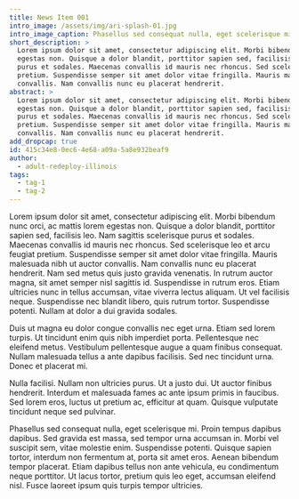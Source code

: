 ```yaml
---
title: News Item 001
intro_image: /assets/img/ari-splash-01.jpg
intro_image_caption: Phasellus sed consequat nulla, eget scelerisque mi.
short_description: >
  Lorem ipsum dolor sit amet, consectetur adipiscing elit. Morbi bibendum nunc orci, ac mattis lorem
  egestas non. Quisque a dolor blandit, porttitor sapien sed, facilisis leo. Nam sagittis scelerisque
  purus et sodales. Maecenas convallis id mauris nec rhoncus. Sed scelerisque leo et arcu feugiat
  pretium. Suspendisse semper sit amet dolor vitae fringilla. Mauris malesuada nibh ut auctor
  convallis. Nam convallis nunc eu placerat hendrerit.
abstract: >
  Lorem ipsum dolor sit amet, consectetur adipiscing elit. Morbi bibendum nunc orci, ac mattis lorem
  egestas non. Quisque a dolor blandit, porttitor sapien sed, facilisis leo. Nam sagittis scelerisque
  purus et sodales. Maecenas convallis id mauris nec rhoncus. Sed scelerisque leo et arcu feugiat
  pretium. Suspendisse semper sit amet dolor vitae fringilla. Mauris malesuada nibh ut auctor
  convallis. Nam convallis nunc eu placerat hendrerit.
add_dropcap: true
id: 415c34e8-0ec6-4e68-a09a-5a8e932beaf9
author:
  - adult-redeploy-illinois
tags:
  - tag-1
  - tag-2
---
```

Lorem ipsum dolor sit amet, consectetur adipiscing elit. Morbi bibendum nunc orci, ac mattis lorem egestas non. Quisque a dolor blandit, porttitor sapien sed, facilisis leo. Nam sagittis scelerisque purus et sodales. Maecenas convallis id mauris nec rhoncus. Sed scelerisque leo et arcu feugiat pretium. Suspendisse semper sit amet dolor vitae fringilla. Mauris malesuada nibh ut auctor convallis. Nam convallis nunc eu placerat hendrerit. Nam sed metus quis justo gravida venenatis. In rutrum auctor magna, sit amet semper nisl sagittis id. Suspendisse in rutrum eros. Etiam ultricies nunc in tellus accumsan, vitae viverra lectus aliquam. Ut vel facilisis neque. Suspendisse nec blandit libero, quis rutrum tortor. Suspendisse potenti. Nullam at dolor a dui gravida sodales.

Duis ut magna eu dolor congue convallis nec eget urna. Etiam sed lorem turpis. Ut tincidunt enim quis nibh imperdiet porta. Pellentesque nec eleifend metus. Vestibulum pellentesque augue a quam finibus consequat. Nullam malesuada tellus a ante dapibus facilisis. Sed nec tincidunt urna. Donec et placerat mi.

Nulla facilisi. Nullam non ultricies purus. Ut a justo dui. Ut auctor finibus hendrerit. Interdum et malesuada fames ac ante ipsum primis in faucibus. Sed lorem eros, luctus ut pretium ac, efficitur at quam. Quisque vulputate tincidunt neque sed pulvinar.

Phasellus sed consequat nulla, eget scelerisque mi. Proin tempus dapibus dapibus. Sed gravida est massa, sed tempor urna accumsan in. Morbi vel suscipit sem, vitae molestie enim. Suspendisse potenti. Quisque sapien tortor, interdum non fermentum at, porta sit amet eros. Aenean bibendum tempor placerat. Etiam dapibus tellus non ante vehicula, eu condimentum neque porttitor. Ut lacus tortor, pretium quis leo eget, accumsan eleifend nisl. Fusce laoreet ipsum quis turpis tempor ultricies.